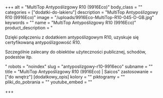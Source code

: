 +++
alt = "MultiTop Antypoślizgowy R10 (9916Eco)"
body_class = ""
categories = ["dodatki-do-lakieru"]
description = "MultiTop Antypoślizgowy R10 (9916Eco)"
image = "/uploads/9916Eco-MultiTop-R10-045-D-GB.jpg"
keywords = ""
name = "MultiTop Antypoślizgowy R10 (9916Eco)"
product_description = "<p>Dzięki połączeniu z dodatkiem antypoślizgowym R10, uzyskuje się certyfikowaną antypoślizgowość R10.</p><p>Szczególnie zalecany do obiektów użyteczności publicznej, schodów, podestów itp.</p>"
robots = "noindex"
slug = "antyposlizgowy-r10-9916eco"
subname = ""
title = "MultiTop Antypoślizgowy R10 (9916Eco) | Saicos"
zastosowanie = ["do wnętrz"]
[dodatkowy_opis]
kolory = ""
piktogramy = ""
pliki_do_pobrania = ""
youtube_embed = ""

+++

